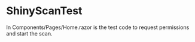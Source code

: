 # ShinyScanTest

In Components/Pages/Home.razor is the test code to request permissions and start the scan.